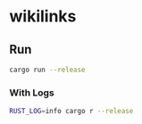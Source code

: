 # wikilinks

## Run
```bash
cargo run --release
```

### With Logs
```bash
RUST_LOG=info cargo r --release
``` 

